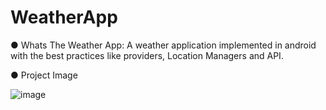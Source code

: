 # WeatherApp
●	Whats The Weather App: A weather application implemented in android with the best practices like providers, Location Managers and API.


●	Project Image

![image](https://user-images.githubusercontent.com/62852976/93643809-56c5fc00-fa1e-11ea-9244-237808c63639.png)
